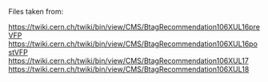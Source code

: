 Files taken from:

https://twiki.cern.ch/twiki/bin/view/CMS/BtagRecommendation106XUL16preVFP
https://twiki.cern.ch/twiki/bin/view/CMS/BtagRecommendation106XUL16postVFP
https://twiki.cern.ch/twiki/bin/view/CMS/BtagRecommendation106XUL17
https://twiki.cern.ch/twiki/bin/view/CMS/BtagRecommendation106XUL18
